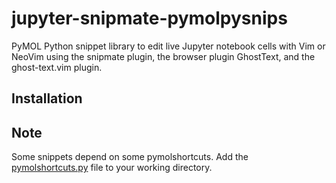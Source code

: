 # jupyter-snipmate-pymolpysnips

PyMOL Python snippet library to edit live Jupyter notebook cells with Vim or NeoVim using the snipmate plugin, the browser plugin GhostText, and the ghost-text.vim plugin.

## Installation





## Note

Some snippets depend on some pymolshortcuts.
Add the [pymolshortcuts.py](https://github.com/MooersLab/pymolshortcuts) file to your working directory.
